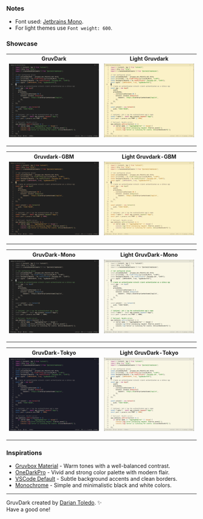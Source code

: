 ### Notes
- Font used: [Jetbrains Mono](https://www.jetbrains.com/lp/mono).
- For light themes use `Font weight: 600`.

### Showcase

<!-- Gruvdark -->
<table width="100%">
  <tr>
    <th width="50%">GruvDark</th>
    <th width="50%">Light Gruvdark</th>
  </tr>
  <tr>
    <td><img src="images/gruvdark.png" width="100%"><br><img>
    <td><img src="images/light-gruvdark.png" width="100%"><br><img>
  </tr>
</table>

<!-- Gruvdark-GBM -->
<table width="100%">
  <tr>
    <th width="50%">Gruvdark-GBM</th>
    <th width="50%">Light Gruvdark-GBM</th>
  </tr>
  <tr>
    <td><img src="images/gruvdark-gbm.png" width="100%"><br><img>
    <td><img src="images/light-gruvdark-gbm.png" width="100%"><br><img>
  </tr>
</table>

<!-- Gruvdark-Mono -->
<table width="100%">
  <tr>
    <th width="50%">GruvDark-Mono</th>
    <th width="50%">Light GruvDark-Mono</th>
  </tr>
  <tr>
    <td><img src="images/gruvdark-mono.png" width="100%"><br><img>
    <td><img src="images/light-gruvdark-mono.png" width="100%"><br><img>
  </tr>
</table>

<!-- Gruvdark-Tokyo -->
<table width="100%">
  <tr>
    <th width="50%">GruvDark-Tokyo</th>
    <th width="50%">Light GruvDark-Tokyo</th>
  </tr>
  <tr>
    <td><img src="images/gruvdark-tokyo.png" width="100%"><br><img>
    <td><img src="images/light-gruvdark-tokyo.png" width="100%"><br><img>
  </tr>
</table>

### Inspirations

-  [Gruvbox Material](https://github.com/sainnhe/gruvbox-material-vscode) - Warm tones with a well-balanced contrast.
-  [OneDarkPro](https://github.com/Binaryify/OneDark-Pro) - Vivid and strong color  palette with modern flair.
-  [VSCode Default](https://github.com/microsoft/vscode) - Subtle background accents and clean borders.
-  [Monochrome](https://marketplace.visualstudio.com/items?itemName=anotherglitchinthematrix.monochrome) - Simple and minimalistic black and white colors.

---

GruvDark created by <a href="https://github.com/darianmorat">Darian Toledo</a>. ✨ <br />
Have a good one!
